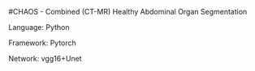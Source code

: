 #CHAOS - Combined (CT-MR) Healthy Abdominal Organ Segmentation

Language: Python

Framework: Pytorch

Network: vgg16+Unet


